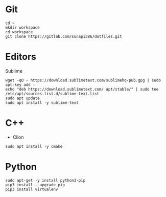 # Git

```
cd ~
mkdir workspace
cd workspace
git clone https://gitlab.com/sunapi386/dotfiles.git
```

# Editors

Sublime
```
wget -qO - https://download.sublimetext.com/sublimehq-pub.gpg | sudo apt-key add -
echo "deb https://download.sublimetext.com/ apt/stable/" | sudo tee /etc/apt/sources.list.d/sublime-text.list
sudo apt update
sudo apt install -y sublime-text
```

# C++
- Clion
```
sudo apt install -y cmake
```

# Python
```
sudo apt-get -y install python3-pip
pip3 install --upgrade pip
pip3 install virtualenv
```
